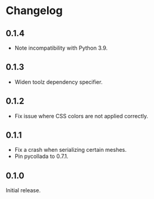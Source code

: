 # Changelog

## 0.1.4

- Note incompatibility with Python 3.9.


## 0.1.3

- Widen toolz dependency specifier.


## 0.1.2

- Fix issue where CSS colors are not applied correctly.


## 0.1.1

- Fix a crash when serializing certain meshes.
- Pin pycollada to 0.7.1.


## 0.1.0

Initial release.
